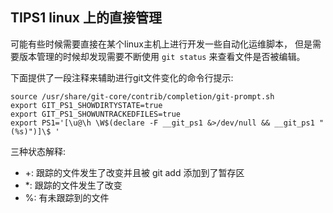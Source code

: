 ## TIPS1 linux 上的直接管理
可能有些时候需要直接在某个linux主机上进行开发一些自动化运维脚本， 但是需要版本管理的时候却发现需要不断使用 `git status` 来查看文件是否被编辑。

下面提供了一段注释来辅助进行git文件变化的命令行提示:

```
source /usr/share/git-core/contrib/completion/git-prompt.sh
export GIT_PS1_SHOWDIRTYSTATE=true
export GIT_PS1_SHOWUNTRACKEDFILES=true
export PS1='[\u@\h \W$(declare -F __git_ps1 &>/dev/null && __git_ps1 " (%s)")]\$ '
```

三种状态解释:
* +: 跟踪的文件发生了改变并且被 git add 添加到了暂存区
* *: 跟踪的文件发生了改变
* %: 有未跟踪到的文件